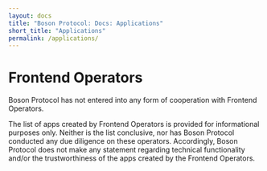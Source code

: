 ```yaml
---
layout: docs
title: "Boson Protocol: Docs: Applications"
short_title: "Applications"
permalink: /applications/
---
```


# Frontend Operators

Boson Protocol has not entered into any form of cooperation with Frontend Operators.

The list of apps created by Frontend Operators is provided for informational purposes only. Neither is the list conclusive, nor has Boson Protocol conducted any due diligence on these operators. Accordingly, Boson Protocol does not make any statement regarding technical functionality and/or the trustworthiness of the apps created by the Frontend Operators.